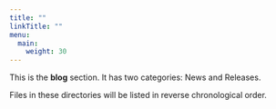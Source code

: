 ```yaml
---
title: ""
linkTitle: ""
menu:
  main:
    weight: 30
---
```



This is the **blog** section. It has two categories: News and Releases.

Files in these directories will be listed in reverse chronological order.

